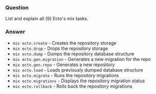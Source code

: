 ### Question
List and explain all (9) Ecto\'s mix tasks.


### Answer
-   `mix ecto.create` - Creates the repository storage
-   `mix ecto.drop` - Drops the repository storage
-   `mix ecto.dump` - Dumps the repository database structure
-   `mix ecto.gen.migration` - Generates a new migration for the repo
-   `mix ecto.gen.repo` - Generates a new repository
-   `mix ecto.load` - Loads previously dumped database structure
-   `mix ecto.migrate` - Runs the repository migrations
-   `mix ecto.migrations` - Displays the repository migration status
-   `mix ecto.rollback` - Rolls back the repository migrations


